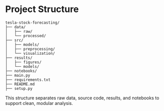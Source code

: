 # Project Structure

```
tesla-stock-forecasting/
├── data/
│   ├── raw/
│   └── processed/
├── src/
│   ├── models/
│   ├── preprocessing/
│   └── visualization/
├── results/
│   ├── figures/
│   └── models/
├── notebooks/
├── main.py
├── requirements.txt
├── README.md
├── setup.py
```

This structure separates raw data, source code, results, and notebooks to support clean, modular analysis.
